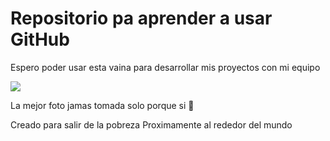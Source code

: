 # Repositorio pa aprender a usar GitHub

Espero poder usar esta vaina para desarrollar mis proyectos con mi equipo

![](https://imgur.com/3ASyvB8.jpg)

La mejor foto jamas tomada solo porque si 💙

Creado para salir de la pobreza
Proximamente al rededor del mundo